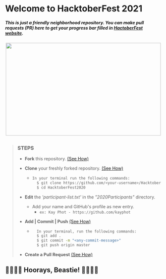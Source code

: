 # Welcome to HacktoberFest 2021

##### This is just a _friendly neighborhood repository_. You can make pull requests (PR) here to get your progress bar filled in [HactoberFest website](https://hacktoberfest.digitalocean.com/profile).

<p align="center">
<img src="/resources/images/profile.png" width="500" height="300">
</p>

> ##
>
> ### **STEPS**
>
> - **Fork** this repository. [(See How)](https://docs.github.com/en/free-pro-team@latest/github/getting-started-with-github/fork-a-repo)
> - **Clone** your freshly forked repository. [(See How)](https://docs.github.com/en/free-pro-team@latest/github/creating-cloning-and-archiving-repositories/cloning-a-repository)
>   - ```sh
>     In your terminal run the following commands:
>       $ git clone https://github.com/<your-username>/HacktoberFest2020
>       $ cd HacktoberFest2020
>     ```
> - **Edit** the _'participant-list.txt'_ in the _"2020Participants"_ directory.
>   - Add your name and GitHub's profile as new entry.
>     - `ex: Kay Phot - https://github.com/kayphot`
> - **Add | Commit | Push** [(See How)](https://docs.github.com/en/free-pro-team@latest/github/managing-files-in-a-repository/adding-a-file-to-a-repository-using-the-command-line)
>
>   - ```sh
>       In your terminal, run the following commands:
>       $ git add .
>       $ git commit -m "<any-commit-message>"
>       $ git push origin master
>     ```
>
> - **Create a Pull Request** [(See How)](https://docs.github.com/en/free-pro-team@latest/github/collaborating-with-issues-and-pull-requests/creating-a-pull-request)
>
> ##

## 🚀🎉🥳👾 Hoorays, Beastie! 🚀🎉🥳👾

##
